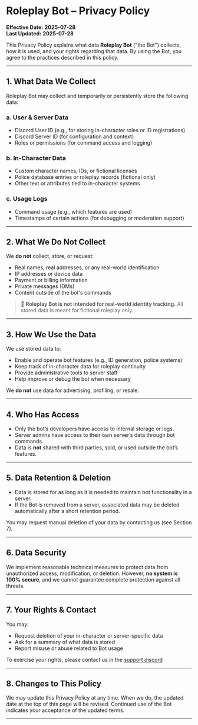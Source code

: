 # Roleplay Bot – Privacy Policy

**Effective Date:** **2025-07-28**  
**Last Updated:** **2025-07-28**

This Privacy Policy explains what data **Roleplay Bot** ("the Bot") collects, how it is used, and your rights regarding that data. By using the Bot, you agree to the practices described in this policy.

---

## 1. What Data We Collect

Roleplay Bot may collect and temporarily or persistently store the following data:

### a. User & Server Data
- Discord User ID (e.g., for storing in-character roles or ID registrations)
- Discord Server ID (for configuration and context)
- Roles or permissions (for command access and logging)

### b. In-Character Data
- Custom character names, IDs, or fictional licenses
- Police database entries or roleplay records (fictional only)
- Other text or attributes tied to in-character systems

### c. Usage Logs
- Command usage (e.g., which features are used)
- Timestamps of certain actions (for debugging or moderation support)

---

## 2. What We **Do Not** Collect

We **do not** collect, store, or request:
- Real names, real addresses, or any real-world identification
- IP addresses or device data
- Payment or billing information
- Private messages (DMs)
- Content outside of the bot's commands

> 🚫 **Roleplay Bot is not intended for real-world identity tracking.** All stored data is meant for fictional roleplay only.

---

## 3. How We Use the Data

We use stored data to:

- Enable and operate bot features (e.g., ID generation, police systems)
- Keep track of in-character data for roleplay continuity
- Provide administrative tools to server staff
- Help improve or debug the bot when necessary

We **do not** use data for advertising, profiling, or resale.

---

## 4. Who Has Access

- Only the bot’s developers have access to internal storage or logs.
- Server admins have access to their own server’s data through bot commands.
- Data is **not** shared with third parties, sold, or used outside the bot’s features.

---

## 5. Data Retention & Deletion

- Data is stored for as long as it is needed to maintain bot functionality in a server.
- If the Bot is removed from a server, associated data may be deleted automatically after a short retention period.

You may request manual deletion of your data by contacting us (see Section 7).

---

## 6. Data Security

We implement reasonable technical measures to protect data from unauthorized access, modification, or deletion. However, **no system is 100% secure**, and we cannot guarantee complete protection against all threats.

---

## 7. Your Rights & Contact

You may:

- Request deletion of your in-character or server-specific data
- Ask for a summary of what data is stored
- Report misuse or abuse related to Bot usage

To exercise your rights, please contact us in the [support discord](https://discord.gg/EBZTGjfHbF)

---

## 8. Changes to This Policy

We may update this Privacy Policy at any time. When we do, the updated date at the top of this page will be revised. Continued use of the Bot indicates your acceptance of the updated terms.

---
